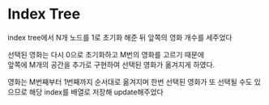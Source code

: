 # Index Tree

index tree에서 N개 노드를 1로 초기화 해준 뒤 앞쪽의 영화 개수를 세주었다

선택된 영화는 다시 0으로 초기화하고 M번의 영화를 고르기 때문에 <br>
앞쪽에 M개의 공간을 추가로 구현하여 선택된 영화가 옮겨지게 하였다.

영화는 M번째부터 1번째까지 순서대로 옮겨지며 한번 선택된 영화가 또 선택될 수도 있으므로 해당 index를 배열로 저장해 update해주었다
